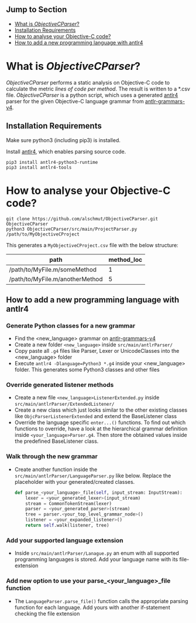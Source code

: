 ## Jump to Section

* [What is *ObjectiveCParser*?](#what-is-objectivecparser)
* [Installation Requirements](#installation-requirements)
* [How to analyse your Objective-C code?](#how-to-analyse-your-objective-c-code)
* [How to add a new programming language with antlr4](#how-to-add-a-new-programming-language-with-antlr4)

# What is *ObjectiveCParser*?

*ObjectiveCParser* performs a static analysis on Objective-C code to calculate the metric *lines of code per method*. The result is written to a *.csv file. *ObjectiveCParser* is a python script, which uses a generated [antlr4](https://wwwpyt.antlr.org) parser for the given Objective-C language grammar from [antlr-grammars-v4](https://github.com/antlr/grammars-v4).

## Installation Requirements
Make sure python3 (including pip3) is installed.

Install [antlr4](https://wwwpyt.antlr.org), which enables parsing source code.
```
pip3 install antlr4-python3-runtime
pip3 install antlr4-tools
```

# How to analyse your Objective-C code?
```
git clone https://github.com/alschmut/ObjectiveCParser.git ObjectiveCParser
python3 ObjectiveCParser/src/main/ProjectParser.py /path/to/MyObjectiveCProject
```

This generates a `MyObjectiveCProject.csv` file with the below structure:

|path                               |method_loc
|---                                |---
|/path/to/MyFile.m/someMethod       |1
|/path/to/MyFile.m/anotherMethod    |5

## How to add a new programming language with antlr4

### Generate Python classes for a new grammar
- Find the <new_language> grammar on [antlr-grammars-v4](https://github.com/antlr/grammars-v4)
- Create a new folder `<new_language>` inside `src/main/antlrParser/`
- Copy paste all `.g4` files like Parser, Lexer or UnicodeClasses into the <new_language> folder
- Execute `antlr4 -Dlanguage=Python3 *.g4` inside your <new_language> folder. This generates some Python3 classes and other files

### Override generated listener methods
- Create a new file `<new_language>ListenerExtended.py` inside `src/main/antlrParser/ExtendedListener/`
- Create a new class which just looks similar to the other existing classes like `ObjcParserListenerExtended` and extend the BaseListener class
- Override the language specific `enter...()` functions. To find out which functions to override, have a look at the hierarchical grammar definition inside `<your_language>Parser.g4`. Then store the obtained values inside the predefined BaseListener class.

### Walk through the new grammar
- Create another function inside the `src/main/antlrParser/LanguageParser.py` like below. Replace the placeholder with your generated/created classes.

    ```python
    def parse_<your_language>_file(self, input_stream: InputStream):
        lexer = <your_generated_lexer>(input_stream)
        stream = CommonTokenStream(lexer)
        parser = <your_generated_parser>(stream)
        tree = parser.<your_top_level_grammar_node>()
        listener = <your_expanded_listener>()
        return self.walk(listener, tree)
    ```
### Add your supported language extension
- Inside `src/main/antlrParser/Lanague.py` an enum with all supported programming languages is stored. Add your language name with its file-extension


### Add new option to use your parse_<your_language>_file function
- The `LanguageParser.parse_file()` function calls the appropriate parsing function for each language. Add yours with another if-statement checking the file extension



